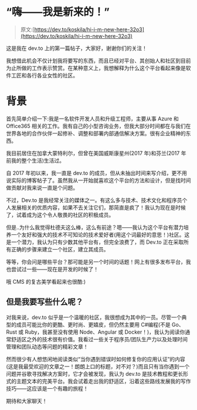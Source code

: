 # “嗨——我是新来的！”

> 原文:[https://dev.to/koskila/hi-i-m-new-here-32o3](https://dev.to/koskila/hi-i-m-new-here-32o3)

这是我在 dev.to 上的第一篇帖子，大家好，谢谢你们的关注！

我想借此机会不仅计划我将要写的东西，而且已经对平台、其创始人和社区到目前为止所做的工作表示赞赏。在某种意义上，我想解释为什么这个平台看起来像是软件工匠和各行各业女性的社区。

# [](#background)背景

首先简单介绍一下:我是一名软件开发人员和升级工程师，主要从事 Azure 和 Office365 相关的工作。我有自己的小型咨询业务，但我大部分时间都在与我们在世界各地的合作伙伴一起修补、调整和部署内部通信解决方案。很有企业精神的东西。

我目前居住在加拿大蒙特利尔，但曾在美国威斯康星州(2017 年)和芬兰(2017 年前我的整个生活)生活过。

自 2017 年初以来，我一直是 dev.to 的成员，但从未抽出时间来写介绍，更不用说实际的博客帖子了。虽然我从一开始就喜欢这个平台的方法和设计，但是找时间做贡献对我来说一直是个问题。

不过，Dev.to 是我经常关注的媒体之一。有这么多与技术、技术文化和程序员个人发展相关的优质内容，如果不去关注它们，那简直是疯了！我认为现在是时候了，试着成为这个令人敬畏的社区的积极成员。

但是..为什么我觉得杜德夫这么棒，这么有前途？嗯——我认为这个平台有潜力培养一个友好和强大的技术不可知论的技术爱好者(用这个词最好的意思！)社区。这是一个潜力，我认为只有少数其他平台有，但完全浪费了，而 Dev.to 正在采取所有正确的步骤来建立一个社区，建立其成员。

等等，你会问是哪些平台？那可能是另一个时间的话题！网上有很多发布平台，我也尝试过一些——现在是开发的时候了！

哦 CMS 的复古美学看起来也很酷:)

## 但是我要写些什么呢？

对我来说，dev.to 似乎是一个温暖的社区，我很想成为其中的一员。尽管一个典型的成员可能比你的更酷、更时尚、更嬉皮，但仍然主要用 C#编程(不是 Go、Rust 或 Ruby，我甚至没有使用 Node、Angular 或 Docker！)，我认为阅读你通常舒适区之外的技术很有价值。我看过一些关于程序员/团队生产力以及处理时间管理和团队动态等问题的精彩文章！

然而很少有人想悠闲地阅读类似“当你遇到错误时如何修复你的应用认证”的内容(这是我最受欢迎的文章之一！朗朗上口的标题，对不对？)而且只有当你遇到一个问题并谷歌寻找解决方案时，它才会被发现，我认为 dev.to 是技术教程和更长形式的主题文本的完美平台。我会试着走出我的舒适区，沿着这些路线发展我的写作技巧——这应该是一个有趣的旅程！

期待和大家聊天！